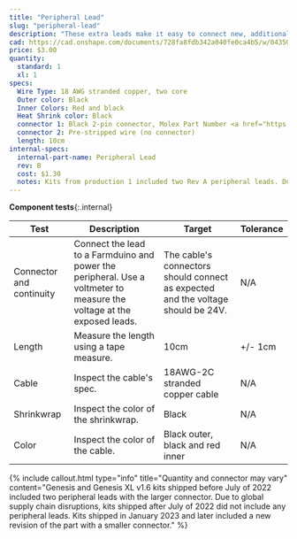 ```yaml
---
title: "Peripheral Lead"
slug: "peripheral-lead"
description: "These extra leads make it easy to connect new, additional peripherals to your Farmduino."
cad: https://cad.onshape.com/documents/728fa8fdb342a040fe0ca4b5/w/0435033a7c78b02e71d0f721/e/bd682ae8626349200cfd6ae8?renderMode=0&uiState=6255db3446b4a5023f0ae595
price: $3.00
quantity:
  standard: 1
  xl: 1
specs:
  Wire Type: 18 AWG stranded copper, two core
  Outer color: Black
  Inner Colors: Red and black
  Heat Shrink color: Black
  connector 1: Black 2-pin connector, Molex Part Number <a href="https://www.molex.com/molex/products/datasheet.jsp?part=active/1510492206_CRIMP_HOUSINGS.xml">151049-2206</a> (prior to July of 2022)<br>Black 2-pin connector, Molex Part Number <a href="https://www.molex.com/molex/products/part-detail/crimp_housings/0050579402">50579402</a> (January 2023 and later)
  connector 2: Pre-stripped wire (no connector)
  length: 10cm
internal-specs:
  internal-part-name: Peripheral Lead
  rev: B
  cost: $1.30
  notes: Kits from production 1 included two Rev A peripheral leads. Due to a connector shortage and subsequent connector change on the Farmduino, kits from production 2 did not include any peripheral leads. Production 3 included Rev B peripheral leads with the new connector.
---
```


**Component tests**{:.internal}

|Test         |Description  |Target       |Tolerance    |
|-------------|-------------|-------------|-------------|
|Connector and continuity|Connect the lead to a Farmduino and power the peripheral. Use a voltmeter to measure the voltage at the exposed leads.|The cable's connectors should connect as expected and the voltage should be 24V.|N/A
|Length       |Measure the length using a tape measure.|10cm|+/- 1cm
|Cable        |Inspect the cable's spec.|18AWG-2C stranded copper cable|N/A
|Shrinkwrap   |Inspect the color of the shrinkwrap.|Black|N/A
|Color        |Inspect the color of the cable.|Black outer, black and red inner|N/A

{%
include callout.html
type="info"
title="Quantity and connector may vary"
content="Genesis and Genesis XL v1.6 kits shipped before July of 2022 included two peripheral leads with the larger connector. Due to global supply chain disruptions, kits shipped after July of 2022 did not include any peripheral leads. Kits shipped in January 2023 and later included a new revision of the part with a smaller connector."
%}
